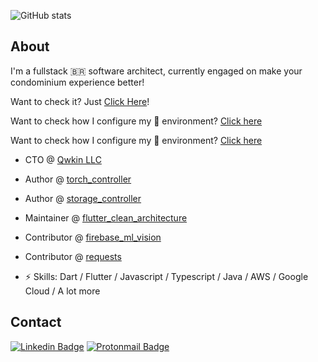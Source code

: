 ![GitHub stats](https://github-readme-stats.vercel.app/api?username=rafaelcmm&show_icons=true)

## About

I'm a fullstack 🇧🇷 software architect, currently engaged on make your condominium experience better!

Want to check it? Just [Click Here](https://www.qwkin.com)!

Want to check how I configure my  environment? [Click here](https://github.com/rafaelcmm/my-osx-env)

Want to check how I configure my 🐧 environment? [Click here](https://github.com/rafaelcmm/my-env)


- CTO @ [Qwkin LLC](https://www.qwkin.com)
- Author @ [torch_controller](https://pub.dev/packages/torch_controller)
- Author @ [storage_controller](https://pub.dev/packages/storage_controller)
- Maintainer @ [flutter_clean_architecture](https://pub.dev/packages/flutter_clean_architecture)
- Contributor @ [firebase_ml_vision](https://pub.dev/packages/firebase_ml_vision)
- Contributor @ [requests](https://pub.dev/packages/requests)

-  ⚡ Skills: Dart / Flutter / Javascript / Typescript / Java / AWS / Google Cloud / A lot more

## Contact

[![Linkedin Badge](https://img.shields.io/badge/-rafaelcmm-blue?style=flat-square&logo=Linkedin&logoColor=white&link=https://www.linkedin.com/in/rafaelcmm/)](https://www.linkedin.com/in/rafaelcmm/) [![Protonmail Badge](https://img.shields.io/badge/-rafaelcmm-black?style=flat-square&logo=ProtonMail&logoColor=white)](mailto:rafael@qwkin.io)
